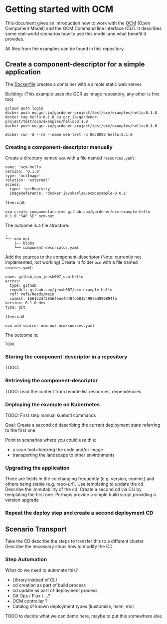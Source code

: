 # Getting started with OCM
This document gives an introduction how to work with the [OCM](https://github.com/gardener/component-spec/blob/master/doc/proposal/00-overview.md)  (Open Component Model) and the OCM Command line interface (CLI). It describes some real-world scenarios how to use this model and what benefit it provides.

All files from the examples can be found in this repository.

## Create a component-descriptor for a simple application
The [Dockerfile](./Dockerfile) creates a container with a simple static web server.

Building: (This example uses the GCR as image repository, any other is fine too)
```
gcloud auth login
docker push eu.gcr.io/gardener-project/test/ocm/examples/hello:0.1.0
docker tag hello:0.1.0 eu.gcr.io/gardener-project/test/ocm/examples/hello:0.1.0
docker push eu.gcr.io/gardener-project/test/ocm/examples/hello:0.1.0

docker run -d --rm --name web-test -p 80:8000 hello:0.1.0
```

### Creating a component-descriptor manually

Create a directory named `ocm` with a file named `resources.yaml`:

```
name: 'ocm-hello'
version: '0.1.0'
type: 'ociImage'
relation: 'external'
access:
  type: 'ociRegistry'
  imageReference: 'docker.io/skarlso/ocm:example-0.0.1'

```

Then call:
```
ocm create componentarchive github.com/gardener/ocm-example-hello 0.1.0 "SAP SE" ocm-out
```

The outcome is a file structure:

```
.
└── ocm-out
    ├── blobs
    └── component-descriptor.yaml
```

Add the sources to the component-descriptor (Note: currently not implemented, not working)
Create in folder `ocm` with a file named `sources.yaml`:

```
name: github_com_jensh007_ocm-hello
access:
  type: github
  repoUrl: github.com/jensh007/ocm-example-hello
  ref: refs/heads/main
  commit: 166152df2856f6ec4d48fd68154987ed990894fa
version: 0.1.0-dev
type: git
```

Then call

```
ocm add sources ocm-out ocm/sources.yaml
```

The outcome is:
```
TODO
```

### Storing the component-descriptor in a repository
TODO:

### Retrieving the component-descriptor
TODO: read the content from remote list resources, dependencies

### Deploying the example on Kubernetes
TODO: First step manual kuebctl commands

Goal: Create a second cd describing the current deployment state referring to the first one

Point to scenarios where you could use this:

* a scan tool checking the code and/or image
* transporting the landscape to other environments

### Upgrading the application
There are fields in the cd changing frequently (e.g. version, commit) and others being stable (e.g. repo-url). Use templating to update the cd. Describe the immutability of the cd. Create a second cd via CLI by templating the first one. Perhaps provide a simple build script providing a version upgrade

### Repeat the deploy step and create a second deployment CD

## Scenario Transport
Take the CD describe the steps to transfer this to a different cluster.
Describe the necessary steps how to modify the CD.

### Step Automation
What do we need to automate this?

* Library instead of CLI
* cd creation as part of build process
* cd update as part of deployment process
* Git Ops / Flux / ...?
* OCM controller ?
* Catalog of known deployment types (kustomize, helm, etc)

TODO to decide what we can demo here, maybe to put this somewhere else

